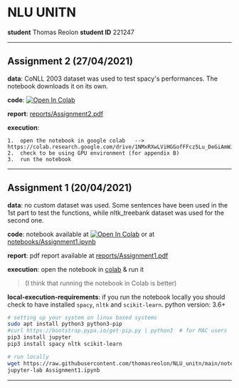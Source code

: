 # NLU UNITN

**student** Thomas Reolon
**student ID** 221247

---

## Assignment 2 (27/04/2021)

**data**: CoNLL 2003 dataset was used to test spacy's performances. The notebook downloads it on its own.

**code**: [![Open In Colab](https://colab.research.google.com/assets/colab-badge.svg)](https://colab.research.google.com/drive/1NMxRXwLViHGGofFFcz5Lu_DeGiAmWJwN?usp=sharing)

**report**: [reports/Assignment2.pdf](reports/Assignment2.pdf)

**execution**:

```
1.  open the notebook in google colab   --> https://colab.research.google.com/drive/1NMxRXwLViHGGofFFcz5Lu_DeGiAmWJwN
2.  check to be using GPU environment (for appendix B)
3.  run the notebook
```

---

## Assignment 1 (20/04/2021)

**data**: no custom dataset was used. Some sentences have been used in the 1st part to test the functions, while nltk_treebank dataset was used for the second one.

**code**: notebook available at [![Open In Colab](https://colab.research.google.com/assets/colab-badge.svg)](https://colab.research.google.com/drive/1AhaGyFlyrVaSWxLh0zcB3UX8a0--rNpc?usp=sharing) or at [notebooks/Assignment1.ipynb](notebooks/Assignment1.ipynb)

**report**: pdf report available at [reports/Assignment1.pdf](reports/Assignment1.pdf)

**execution**: open the notebook in [colab](https://colab.research.google.com/drive/1AhaGyFlyrVaSWxLh0zcB3UX8a0--rNpc?usp=sharing) & run it

> (I think that running the notebook in Colab is better)

**local-execution-requirements**: if you run the notebook locally you should check to have installed `spacy`, `nltk` and `scikit-learn`. python version: 3.6+

```bash
# setting up your system on linux based systems
sudo apt install python3 python3-pip
#curl https://bootstrap.pypa.io/get-pip.py | python3  # for MAC users
pip3 install jupyter
pip3 install spacy nltk scikit-learn

# run locally
wget https://raw.githubusercontent.com/thomasreolon/NLU_unitn/main/notebooks/Assignment1.ipynb -O ./Assignment1.ipynb
jupyter-lab Assignment1.ipynb
```

---
